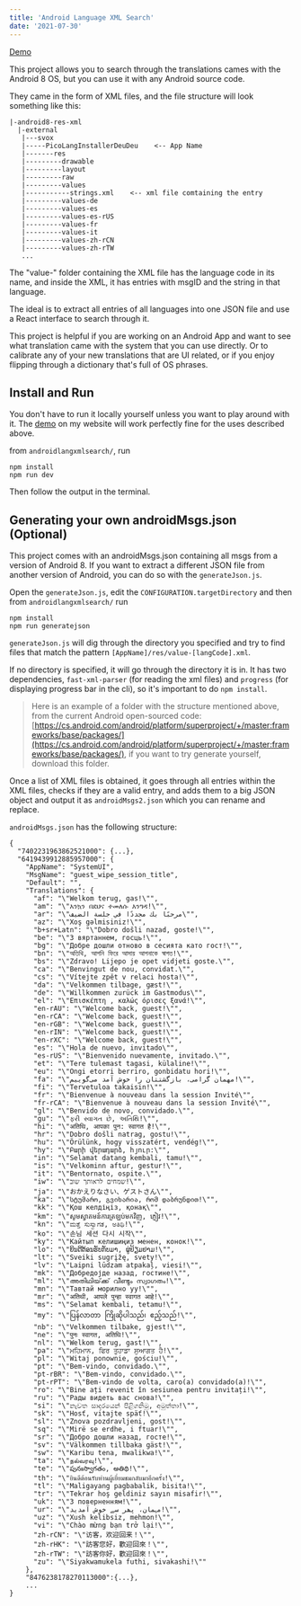 ```yaml
---
title: 'Android Language XML Search'
date: '2021-07-30'
---
```


[Demo](https://next.manglekuo.com/androidlangxmlsearch/index.html)

This project allows you to search through the translations cames with the Android 8 OS, but you can use it with any Android source code.

They came in the form of XML files, and the file structure will look something like this:

```
|-android8-res-xml
  |-external
   |---svox
   |-----PicoLangInstallerDeuDeu    <-- App Name
   |-------res
   |---------drawable
   |---------layout
   |---------raw
   |---------values
   |-----------strings.xml    <-- xml file comtaining the entry
   |---------values-de
   |---------values-es
   |---------values-es-rUS
   |---------values-fr
   |---------values-it
   |---------values-zh-rCN
   |---------values-zh-rTW
   ...
```

The "value-" folder containing the XML file has the language code in its name, and inside the XML, it has entries with msgID and the string in that language.

The ideal is to extract all entries of all languages into one JSON file and use a React interface to search through it.

This project is helpful if you are working on an Android App and want to see what translation came with the system that you can use directly. Or to calibrate any of your new translations that are UI related, or if you enjoy flipping through a dictionary that's full of OS phrases.

## Install and Run

You don't have to run it locally yourself unless you want to play around with it. The [demo](https://manglekuo.com/androidlangxmlsearch/index.html) on my website will work perfectly fine for the uses described above.

from `androidlangxmlsearch/`, run 

```
npm install
npm run dev
```

Then follow the output in the terminal.

## Generating your own androidMsgs.json (Optional)

This project comes with an androidMsgs.json containing all msgs from a version of Android 8. If you want to extract a different JSON file from another version of Android, you can do so with the `generateJson.js`.

Open the `generateJson.js`, edit the `CONFIGURATION.targetDirectory` and then from `androidlangxmlsearch/` run 

```
npm install
npm run generatejson
````

`generateJson.js` will dig through the directory you specified and try to find files that match the pattern `[AppName]/res/value-[langCode].xml`.

If no directory is specified, it will go through the directory it is in. It has two dependencies, `fast-xml-parser` (for reading the xml files) and `progress` (for displaying progress bar in the cli), so it's important to do `npm install`.

> Here is an example of a folder with the structure mentioned above, from the current Android open-sourced code: [https://cs.android.com/android/platform/superproject/+/master:frameworks/base/packages/](https://cs.android.com/android/platform/superproject/+/master:frameworks/base/packages/), if you want to try generate yourself, download this folder.

Once a list of XML files is obtained, it goes through all entries within the XML files, checks if they are a valid entry, and adds them to a big JSON object and output it as `androidMsgs2.json` which you can rename and replace.

`androidMsgs.json` has the following structure:

```
{
  "7402231963862521000": {...},
  "6419439912885957000": {
    "AppName": "SystemUI",
    "MsgName": "guest_wipe_session_title",
    "Default": "",
    "Translations": {
      "af": "\"Welkom terug, gas!\"",
      "am": "\"እንኳን በደህና ተመለሱ እንግዳ!\"",
      "ar": "\"مرحبًا بك مجددًا في جلسة الضيف\"",
      "az": "\"Xoş gəlmisiniz!\"",
      "b+sr+Latn": "\"Dobro došli nazad, goste!\"",
      "be": "\"З вяртаннем, госць!\"",
      "bg": "\"Добре дошли отново в сесията като гост!\"",
      "bn": "\"অতিথি, আপনি ফিরে আসায় আপনাকে স্বাগত!\"",
      "bs": "\"Zdravo! Lijepo je opet vidjeti goste.\"",
      "ca": "\"Benvingut de nou, convidat.\"",
      "cs": "\"Vítejte zpět v relaci hosta!\"",
      "da": "\"Velkommen tilbage, gæst!\"",
      "de": "\"Willkommen zurück im Gastmodus\"",
      "el": "\"Επισκέπτη , καλώς όρισες ξανά!\"",
      "en-rAU": "\"Welcome back, guest!\"",
      "en-rCA": "\"Welcome back, guest!\"",
      "en-rGB": "\"Welcome back, guest!\"",
      "en-rIN": "\"Welcome back, guest!\"",
      "en-rXC": "\"‎‏‎‎‎‎‎‏‎‏‏‏‎‎‎‎‎‏‎‎‏‎‎‎‎‏‏‏‏‏‏‏‏‎‏‏‎‎‏‎‎‎‏‎‏‏‎‎‏‏‎‏‏‏‎‏‎‎‏‎‏‏‎‏‏‎‏‎‎‎‎‏‎‎‎‏‎‎‎‎‎‏‎‏‏‏‎‎‎‏‎‎‏‎‎‎Welcome back, guest!‎‏‎‎‏‎\"",
      "es": "\"Hola de nuevo, invitado\"",
      "es-rUS": "\"Bienvenido nuevamente, invitado.\"",
      "et": "\"Tere tulemast tagasi, külaline!\"",
      "eu": "\"Ongi etorri berriro, gonbidatu hori!\"",
      "fa": "\"مهمان گرامی، بازگشتتان را خوش آمد می‌گوییم!\"",
      "fi": "\"Tervetuloa takaisin!\"",
      "fr": "\"Bienvenue à nouveau dans la session Invité\"",
      "fr-rCA": "\"Bienvenue à nouveau dans la session Invité\"",
      "gl": "\"Benvido de novo, convidado.\"",
      "gu": "\"ફરી સ્વાગત છે, અતિથિ!\"",
      "hi": "\"अतिथि, आपका पुन: स्वागत है!\"",
      "hr": "\"Dobro došli natrag, gostu!\"",
      "hu": "\"Örülünk, hogy visszatért, vendég!\"",
      "hy": "\"Բարի վերադարձ, հյուր:\"",
      "in": "\"Selamat datang kembali, tamu!\"",
      "is": "\"Velkominn aftur, gestur!\"",
      "it": "\"Bentornato, ospite.\"",
      "iw": "\"שמחים לראותך שוב!\"",
      "ja": "\"おかえりなさい、ゲストさん\"",
      "ka": "\"სტუმარო, გვიხარია, რომ დაბრუნდით!\"",
      "kk": "\"Қош келдіңіз, қонақ\"",
      "km": "\"សូម​ស្វាគមន៍​ការ​ត្រឡប់​មកវិញ, ភ្ញៀវ!\"",
      "kn": "\"ಮತ್ತೆ ಸುಸ್ವಾಗತ, ಅತಿಥಿ!\"",
      "ko": "\"손님 세션 다시 시작\"",
      "ky": "\"Кайтып келишиңиз менен, конок!\"",
      "lo": "\"ຍິນ​ດີ​ຕ້ອນ​ຮັບ​ກັບ​ມາ, ຜູ່​ຢ້ຽມ​ຢາມ!\"",
      "lt": "\"Sveiki sugrįžę, svety!\"",
      "lv": "\"Laipni lūdzam atpakaļ, viesi!\"",
      "mk": "\"Добредојде назад, гостине!\"",
      "ml": "\"അതിഥിയ്‌ക്ക് വീണ്ടും സ്വാഗതം!\"",
      "mn": "\"Тавтай морилно уу!\"",
      "mr": "\"अतिथी, आपले पुन्‍हा स्‍वागत आहे!\"",
      "ms": "\"Selamat kembali, tetamu!\"",
      "my": "\"ပြန်လာတာ ကြိုဆိုပါသည်၊ ဧည့်သည်!\"",
      "nb": "\"Velkommen tilbake, gjest!\"",
      "ne": "\"पुनः स्वागत, अतिथि!\"",
      "nl": "\"Welkom terug, gast!\"",
      "pa": "\"ਮਹਿਮਾਨ, ਫਿਰ ਤੁਹਾਡਾ ਸੁਆਗਤ ਹੈ!\"",
      "pl": "\"Witaj ponownie, gościu!\"",
      "pt": "\"Bem-vindo, convidado.\"",
      "pt-rBR": "\"Bem-vindo, convidado.\"",
      "pt-rPT": "\"Bem-vindo de volta, caro(a) convidado(a)!\"",
      "ro": "\"Bine ați revenit în sesiunea pentru invitați!\"",
      "ru": "\"Рады видеть вас снова!\"",
      "si": "\"නැවත සාදරයෙන් පිළිගනිමු, අමුත්තා!\"",
      "sk": "\"Hosť, vitajte späť!\"",
      "sl": "\"Znova pozdravljeni, gost!\"",
      "sq": "\"Mirë se erdhe, i ftuar!\"",
      "sr": "\"Добро дошли назад, госте!\"",
      "sv": "\"Välkommen tillbaka gäst!\"",
      "sw": "\"Karibu tena, mwalikwa!\"",
      "ta": "\"நல்வரவு!\"",
      "te": "\"పునఃస్వాగతం, అతిథి!\"",
      "th": "\"ยินดีต้อนรับท่านผู้เยี่ยมชมกลับมาอีกครั้ง!\"",
      "tl": "\"Maligayang pagbabalik, bisita!\"",
      "tr": "\"Tekrar hoş geldiniz sayın misafir!\"",
      "uk": "\"З поверненням!\"",
      "ur": "\"مہمان، پھر سے خوش آمدید!\"",
      "uz": "\"Xush kelibsiz, mehmon!\"",
      "vi": "\"Chào mừng bạn trở lại!\"",
      "zh-rCN": "\"访客，欢迎回来！\"",
      "zh-rHK": "\"訪客您好，歡迎回來！\"",
      "zh-rTW": "\"訪客你好，歡迎回來！\"",
      "zu": "\"Siyakwamukela futhi, sivakashi!\""
    },
    "8476238178270113000":{...},
    ...
}
```


